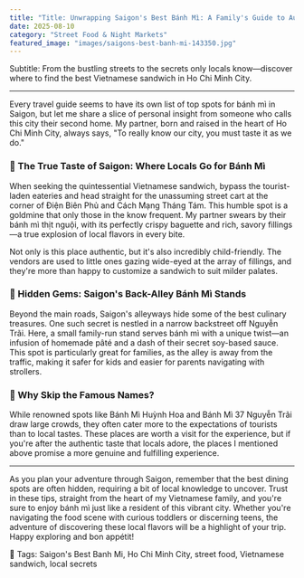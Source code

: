```yaml
---
title: "Title: Unwrapping Saigon's Best Bánh Mì: A Family's Guide to Authentic Flavors"
date: 2025-08-10
category: "Street Food & Night Markets"
featured_image: "images/saigons-best-banh-mi-143350.jpg"
---
```


Subtitle: From the bustling streets to the secrets only locals know—discover where to find the best Vietnamese sandwich in Ho Chi Minh City.

---

Every travel guide seems to have its own list of top spots for bánh mì in Saigon, but let me share a slice of personal insight from someone who calls this city their second home. My partner, born and raised in the heart of Ho Chi Minh City, always says, "To really know our city, you must taste it as we do."

### 🥖 The True Taste of Saigon: Where Locals Go for Bánh Mì

When seeking the quintessential Vietnamese sandwich, bypass the tourist-laden eateries and head straight for the unassuming street cart at the corner of Điện Biên Phủ and Cách Mạng Tháng Tám. This humble spot is a goldmine that only those in the know frequent. My partner swears by their bánh mì thịt nguội, with its perfectly crispy baguette and rich, savory fillings—a true explosion of local flavors in every bite. 

Not only is this place authentic, but it's also incredibly child-friendly. The vendors are used to little ones gazing wide-eyed at the array of fillings, and they're more than happy to customize a sandwich to suit milder palates. 

### 🌿 Hidden Gems: Saigon's Back-Alley Bánh Mì Stands

Beyond the main roads, Saigon's alleyways hide some of the best culinary treasures. One such secret is nestled in a narrow backstreet off Nguyễn Trãi. Here, a small family-run stand serves bánh mì with a unique twist—an infusion of homemade pâté and a dash of their secret soy-based sauce. This spot is particularly great for families, as the alley is away from the traffic, making it safer for kids and easier for parents navigating with strollers.

### 🌟 Why Skip the Famous Names?

While renowned spots like Bánh Mì Huỳnh Hoa and Bánh Mì 37 Nguyễn Trãi draw large crowds, they often cater more to the expectations of tourists than to local tastes. These places are worth a visit for the experience, but if you're after the authentic taste that locals adore, the places I mentioned above promise a more genuine and fulfilling experience.

---

As you plan your adventure through Saigon, remember that the best dining spots are often hidden, requiring a bit of local knowledge to uncover. Trust in these tips, straight from the heart of my Vietnamese family, and you're sure to enjoy bánh mì just like a resident of this vibrant city. Whether you're navigating the food scene with curious toddlers or discerning teens, the adventure of discovering these local flavors will be a highlight of your trip. Happy exploring and bon appétit!

️🌟 Tags: Saigon's Best Banh Mi, Ho Chi Minh City, street food, Vietnamese sandwich, local secrets

